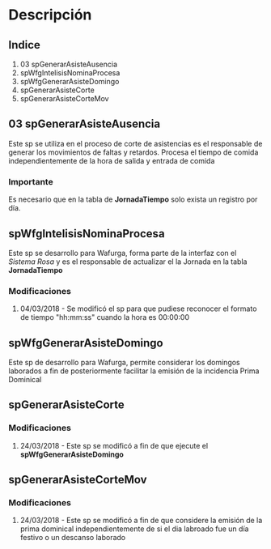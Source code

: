 # Descripción
## Indice
1. 03 spGenerarAsisteAusencia
2. spWfgIntelisisNominaProcesa
3. spWfgGenerarAsisteDomingo
4. spGenerarAsisteCorte
5. spGenerarAsisteCorteMov
## 03 spGenerarAsisteAusencia ##
Este sp se utiliza en el proceso de corte de asistencias es el responsable de generar los movimientos de faltas y retardos.
Procesa el tiempo de comida independientemente de la hora de salida y entrada de comida
### Importante
Es necesario que en la tabla de **JornadaTiempo** solo exista un registro por día.
## spWfgIntelisisNominaProcesa
Este sp se desarrollo para Wafurga, forma parte de la interfaz con el *Sistema Rosa* y es el responsable de actualizar el la Jornada en la tabla **JornadaTiempo**
### Modificaciones
1. 04/03/2018 - Se modificó el sp para que pudiese reconocer el formato de tiempo "hh:mm:ss" cuando la hora es 00:00:00
## spWfgGenerarAsisteDomingo ##
Este sp de desarrollo para Wafurga, permite considerar los domingos laborados a fin de posteriormente facilitar la emisión de la incidencia Prima Dominical
## spGenerarAsisteCorte ##
### Modificaciones ###
1. 24/03/2018 - Este sp se modificó a fin de que ejecute el **spWfgGenerarAsisteDomingo**
## spGenerarAsisteCorteMov ##
### Modificaciones ###
1. 24/03/2018 - Este sp se modificó a fin de que considere la emisión de la prima dominical independientemente de si el dia labroado fue un día festivo o un descanso laborado
